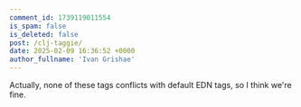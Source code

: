 ```yaml
---
comment_id: 1739119011554
is_spam: false
is_deleted: false
post: /clj-taggie/
date: 2025-02-09 16:36:52 +0000
author_fullname: 'Ivan Grishae'
---
```


Actually, none of these tags conflicts with default EDN tags, so I think we're fine.

